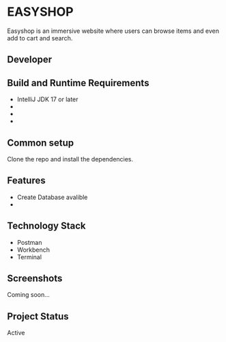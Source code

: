 # EASYSHOP 
Easyshop is an immersive website where users can browse items and even add to cart and search.

## Developer

## Build and Runtime Requirements
+ IntelliJ JDK 17 or later
+ 
+ 
+ 

## Common setup

Clone the repo and install the dependencies.


## Features
- Create Database avalible
- 

## Technology Stack
- Postman
- Workbench
- Terminal

## Screenshots
Coming soon...

## Project Status
Active
